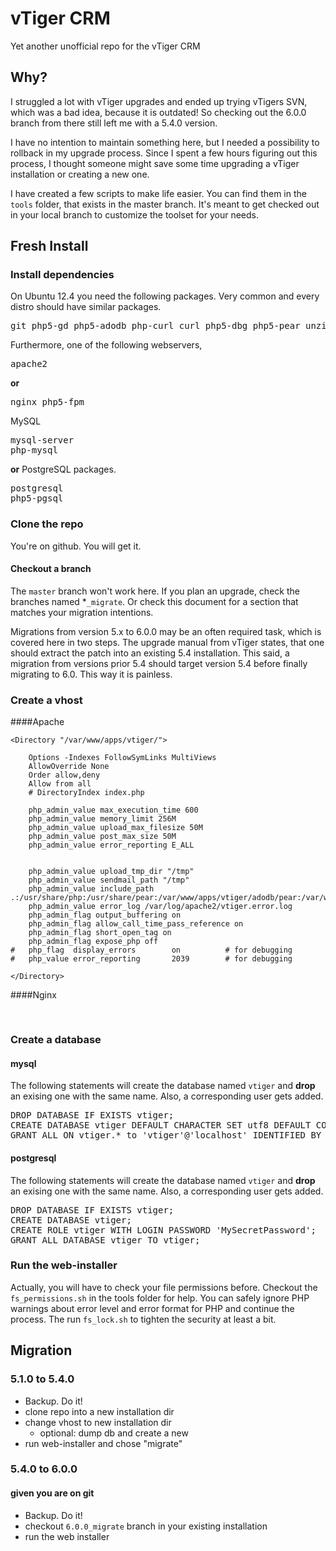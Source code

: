 vTiger CRM
======

Yet another unofficial repo for the vTiger CRM

## Why?

I struggled a lot with vTiger upgrades and ended up trying vTigers SVN, which was a bad idea, because it is outdated! So checking out the 6.0.0 branch from there still left me with a 5.4.0 version.  

I have no intention to maintain something here, but I needed a possibility to rollback in my upgrade process. Since I spent a few hours figuring out this process, I thought someone might save some time upgrading a vTiger installation or creating a new one.

I have created a few scripts to make life easier. You can find them in the `tools` folder, that exists in the master branch. It's meant to get checked out in your local branch to customize the toolset for your needs.

## Fresh Install

### Install dependencies

On Ubuntu 12.4 you need the following packages. Very common and every distro should have similar packages.

<pre>
git php5-gd php5-adodb php-curl curl php5-dbg php5-pear unzip postfix
</pre>

Furthermore, one of the following webservers,
<pre>
apache2 
</pre>
**or**
<pre>
nginx php5-fpm
</pre>

MySQL

<pre>
mysql-server
php-mysql
</pre>

**or** PostgreSQL packages.
<pre>
postgresql
php5-pgsql
</pre>


### Clone the repo

You're on github. You will get it.

#### Checkout a branch 

The `master` branch won't work here. If you plan an upgrade, check the branches named *`_migrate`. Or check this document for a section that matches your migration intentions. 

Migrations from version 5.x to 6.0.0 may be an often required task, which is covered here in two steps. The upgrade manual from vTiger states, that one should extract the patch into an existing 5.4 installation. This said, a migration from versions prior 5.4 should target version 5.4 before finally migrating to 6.0. This way it is painless. 

### Create a vhost
####Apache
```
<Directory "/var/www/apps/vtiger/">
	
	Options -Indexes FollowSymLinks MultiViews
	AllowOverride None
	Order allow,deny
	Allow from all
	# DirectoryIndex index.php 

	php_admin_value max_execution_time 600
	php_admin_value memory_limit 256M
	php_admin_value upload_max_filesize 50M
	php_admin_value post_max_size 50M
	php_admin_value error_reporting E_ALL


	php_admin_value upload_tmp_dir "/tmp"
	php_admin_value sendmail_path "/tmp"
	php_admin_value include_path .:/usr/share/php:/usr/share/pear:/var/www/apps/vtiger/adodb/pear:/var/www/apps/vtiger/adodb
	php_admin_value error_log /var/log/apache2/vtiger.error.log
	php_admin_flag output_buffering on
	php_admin_flag allow_call_time_pass_reference on
	php_admin_flag short_open_tag on
	php_admin_flag expose_php off
#	php_flag  display_errors        on			# for debugging
#   php_value error_reporting       2039		# for debugging

</Directory>
```
####Nginx	

<pre>

</pre>

### Create a database

#### mysql

The following statements will create the database named `vtiger` and **drop** an exising one with the same name. Also, a corresponding user gets added.

<pre>
DROP DATABASE IF EXISTS vtiger;
CREATE DATABASE vtiger DEFAULT CHARACTER SET utf8 DEFAULT COLLATE utf8_general_ci;
GRANT ALL ON vtiger.* to 'vtiger'@'localhost' IDENTIFIED BY 'MySecretPassword';
</pre>

#### postgresql

The following statements will create the database named `vtiger` and **drop** an exising one with the same name. Also, a corresponding user gets added.

<pre>
DROP DATABASE IF EXISTS vtiger;
CREATE DATABASE vtiger;
CREATE ROLE vtiger WITH LOGIN PASSWORD 'MySecretPassword';
GRANT ALL DATABASE vtiger TO vtiger;
</pre>

### Run the web-installer

Actually, you will have to check your file permissions before. Checkout the `fs_permissions.sh` in the tools folder for help. You can safely ignore PHP warnings about error level and error format for PHP and continue the process. The run `fs_lock.sh` to tighten the security at least a bit. 

## Migration

### 5.1.0 to 5.4.0

* Backup. Do it!
* clone repo into a new installation dir
* change vhost to new installation dir
  * optional: dump db and create a new
* run web-installer and chose "migrate"

### 5.4.0 to 6.0.0

#### given you are on git
* Backup. Do it!
* checkout `6.0.0_migrate` branch in your existing installation
* run the web installer

